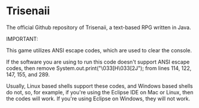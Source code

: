 # Trisenaii
The official Github repository of Trisenaii, a text-based RPG written in Java.



IMPORTANT:

This game utilizes ANSI escape codes, which are used to clear the console.

If the software you are using to run this code doesn't support ANSI escape codes, then remove System.out.print("\033[H\033[2J"); from lines 114, 122, 147, 155, and 289.

Usually, Linux based shells support these codes, and Windows based shells do not, so, for example, if you're using the Eclipse IDE on Mac or Linux, then the codes will work. If you're using Eclipse on Windows, they will not work.
